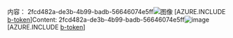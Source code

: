 <span data-ttu-id="6ca45-101">内容： 2fcd482a-de3b-4b99-badb-56646074e5ff![图像](9ccabcca-39be-4b41-a0d2-f0ebbf6a0369.png)
[AZURE.INCLUDE [b-token](e8881a5c-4bde-41dc-b33e-0f7364b6db16.md)]</span><span class="sxs-lookup"><span data-stu-id="6ca45-101">Content: 2fcd482a-de3b-4b99-badb-56646074e5ff![image](9ccabcca-39be-4b41-a0d2-f0ebbf6a0369.png)
[AZURE.INCLUDE [b-token](e8881a5c-4bde-41dc-b33e-0f7364b6db16.md)]</span></span>
